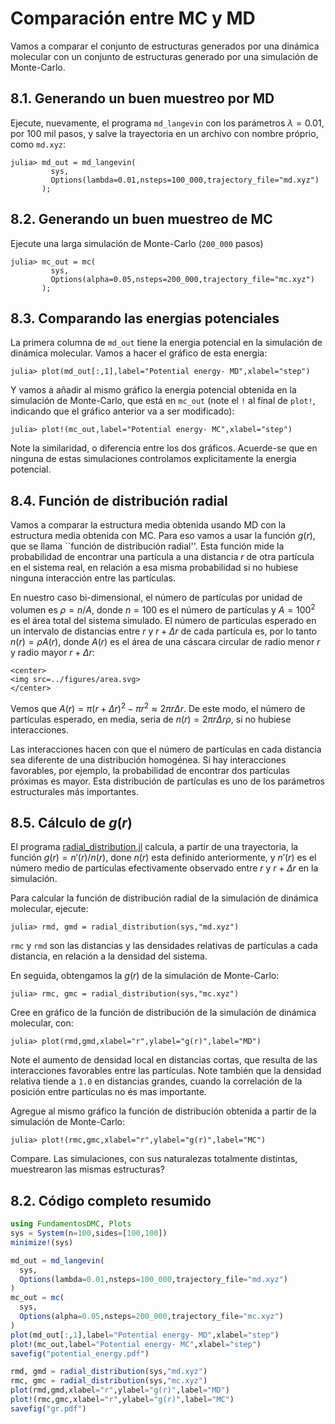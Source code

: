 # Comparación entre MC y MD

Vamos a comparar el conjunto de estructuras generados por una dinámica molecular con un conjunto de estructuras generado por una simulación de Monte-Carlo. 

## 8.1. Generando un buen muestreo por MD

Ejecute, nuevamente, el programa `md_langevin` con los
parámetros $\lambda=0.01$, por 100 mil pasos, y salve la trayectoria en un archivo con nombre próprio, como `md.xyz`: 

```julia-repl
julia> md_out = md_langevin(
         sys,
         Options(lambda=0.01,nsteps=100_000,trajectory_file="md.xyz")
       );
```

## 8.2. Generando un buen muestreo de MC

Ejecute una larga simulación de Monte-Carlo (`200_000` pasos)

```julia-repl
julia> mc_out = mc(
         sys,
         Options(alpha=0.05,nsteps=200_000,trajectory_file="mc.xyz")
       );
```

## 8.3. Comparando las energias potenciales

La primera columna de `md_out` tiene la energia potencial en la simulación de dinámica molecular. Vamos a hacer el gráfico de esta energia:

```julia-repl
julia> plot(md_out[:,1],label="Potential energy- MD",xlabel="step")
```

Y vamos a añadir al mismo gráfico la energia potencial obtenida en la simulación de Monte-Carlo, que está en `mc_out` (note el `!` al final de `plot!`, indicando que el gráfico anterior va a ser modificado):

```julia-repl
julia> plot!(mc_out,label="Potential energy- MC",xlabel="step")
```

Note la similaridad, o diferencia entre los dos gráficos. Acuerde-se que en ninguna de estas simulaciones controlamos explicitamente la energia potencial. 

## 8.4. Función de distribución radial 

Vamos a comparar la estructura media obtenida usando MD con la
estructura media obtenida con MC. Para eso vamos a usar la función
$g(r)$, que se llama ``función de distribución radial''. 
Esta función mide la probabilidad de encontrar una partícula a
una distancia $r$ de otra partícula en el sistema real, en relación a
esa misma probabilidad si no hubiese ninguna interacción entre las
partículas. 

En nuestro caso bi-dimensional, el número de partículas por unidad de
volumen es $\rho=n/A$, donde $n=100$ es el número de partículas y $A=100^2$
es el área total del sistema simulado. El número de partículas esperado
en un intervalo de distancias entre $r$ y $r+\Delta r$ de cada partícula
es, por lo tanto $n(r)=\rho A(r)$, donde $A(r)$ es el área de una cáscara
circular de radio menor $r$ y radio mayor $r+\Delta r$:
```@raw html
<center>
<img src=../figures/area.svg>
</center>
```
Vemos que $A(r)=\pi (r+\Delta r)^2 - \pi r^2 \approx 2\pi r\Delta r$.
De este modo, el número de partículas esperado, en media, seria de 
$n(r)=2\pi r\Delta r\rho$, si no hubiese interacciones. 

Las interacciones hacen con que el número de partículas en cada
distancia sea diferente de una distribución homogénea. Si hay
interacciones favorables, por ejemplo, la probabilidad de encontrar dos
partículas próximas es mayor. Esta distribución de partículas es uno de
los parámetros estructurales más importantes.

## 8.5. Cálculo de $g(r)$

El programa [radial_distribution.jl](https://github.com/m3g/FUndamentosDMC.jl/blob/master/src/radial_distribution.jl)   calcula, a partir de una trayectoria, la función
$g(r)=n'(r)/n(r)$, done $n(r)$ esta definido anteriormente, y $n'(r)$ es
el número medio de partículas efectivamente observado entre $r$ y $r+\Delta r$
en la simulación. 

Para calcular la función de distribución radial de la simulación de dinámica molecular, ejecute:
```julia-repl    
julia> rmd, gmd = radial_distribution(sys,"md.xyz")
```

`rmc` y `rmd` son las distancias y las densidades relativas de partículas a cada distancia, en relación a la densidad del sistema. 

En seguida, obtengamos la $g(r)$ de la simulación de Monte-Carlo: 
```julia-repl    
julia> rmc, gmc = radial_distribution(sys,"mc.xyz")
```

Cree en gráfico de la función de distribución de la simulación de dinámica molecular, con:
```julia-repl
julia> plot(rmd,gmd,xlabel="r",ylabel="g(r)",label="MD")
```

Note el aumento de densidad local en distancias cortas, que resulta de las interacciones favorables entre las partículas. Note también que la densidad relativa tiende a `1.0` en distancias grandes, cuando la correlación de la posición entre partículas no és mas importante.  

Agregue al mismo gráfico la función de distribución obtenida a partir de la simulación de Monte-Carlo:  
```julia-repl
julia> plot!(rmc,gmc,xlabel="r",ylabel="g(r)",label="MC")
```
 Compare. Las simulaciones, con sus naturalezas
totalmente distintas, muestrearon las mismas estructuras?  

## 8.2. Código completo resumido

```julia
using FundamentosDMC, Plots
sys = System(n=100,sides=[100,100])
minimize!(sys)

md_out = md_langevin(
  sys,
  Options(lambda=0.01,nsteps=100_000,trajectory_file="md.xyz")
)
mc_out = mc(
  sys,
  Options(alpha=0.05,nsteps=200_000,trajectory_file="mc.xyz")
)
plot(md_out[:,1],label="Potential energy- MD",xlabel="step")
plot!(mc_out,label="Potential energy- MC",xlabel="step")
savefig("potential_energy.pdf")

rmd, gmd = radial_distribution(sys,"md.xyz")
rmc, gmc = radial_distribution(sys,"mc.xyz")
plot(rmd,gmd,xlabel="r",ylabel="g(r)",label="MD")
plot!(rmc,gmc,xlabel="r",ylabel="g(r)",label="MC")
savefig("gr.pdf")
```

